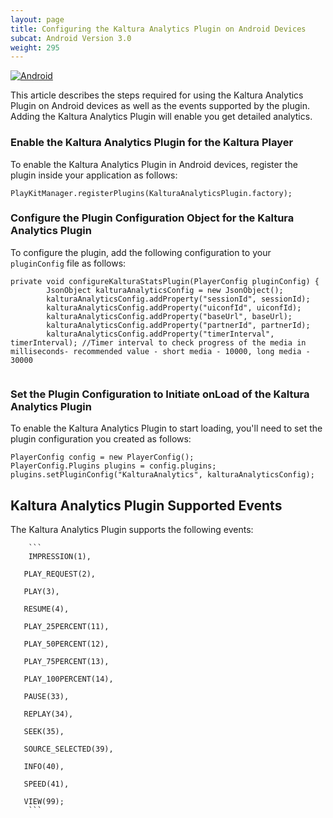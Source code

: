 ```yaml
---
layout: page
title: Configuring the Kaltura Analytics Plugin on Android Devices
subcat: Android Version 3.0
weight: 295
---
```


[![Android](https://img.shields.io/badge/Android-Supported-green.svg)](https://github.com/kaltura/player-sdk-native-ios)


This article describes the steps required for using the Kaltura Analytics Plugin on Android devices as well as the events supported by the plugin. Adding the Kaltura Analytics Plugin will enable you get detailed analytics. 

### Enable the Kaltura Analytics Plugin for the Kaltura Player  

To enable the Kaltura Analytics Plugin in Android devices, register the plugin inside your application as follows:

```
PlayKitManager.registerPlugins(KalturaAnalyticsPlugin.factory);
```

### Configure the Plugin Configuration Object for the Kaltura Analytics Plugin  

To configure the plugin, add the following configuration to your `pluginConfig` file as follows:

```
private void configureKalturaStatsPlugin(PlayerConfig pluginConfig) {
        JsonObject kalturaAnalyticsConfig = new JsonObject();
        kalturaAnalyticsConfig.addProperty("sessionId", sessionId);
        kalturaAnalyticsConfig.addProperty("uiconfId", uiconfId);
        kalturaAnalyticsConfig.addProperty("baseUrl", baseUrl);
        kalturaAnalyticsConfig.addProperty("partnerId", partnerId); 
        kalturaAnalyticsConfig.addProperty("timerInterval", timerInterval); //Timer interval to check progress of the media in milliseconds- recommended value - short media - 10000, long media - 30000
     

```

### Set the Plugin Configuration to Initiate onLoad of the Kaltura Analytics Plugin  

To enable the Kaltura Analytics Plugin to start loading, you'll need to set the plugin configuration you created as follows:

```
PlayerConfig config = new PlayerConfig();
PlayerConfig.Plugins plugins = config.plugins;
plugins.setPluginConfig("KalturaAnalytics", kalturaAnalyticsConfig); 
```

## Kaltura Analytics Plugin Supported Events  

The Kaltura Analytics Plugin supports the following events:

        ```
        IMPRESSION(1),

       PLAY_REQUEST(2),

       PLAY(3),
        
       RESUME(4),
        
       PLAY_25PERCENT(11),
        
       PLAY_50PERCENT(12),
        
       PLAY_75PERCENT(13),
        
       PLAY_100PERCENT(14),
        
       PAUSE(33),
        
       REPLAY(34),
       
       SEEK(35),
        
       SOURCE_SELECTED(39),
        
       INFO(40),
        
       SPEED(41),
        
       VIEW(99);
        ```

